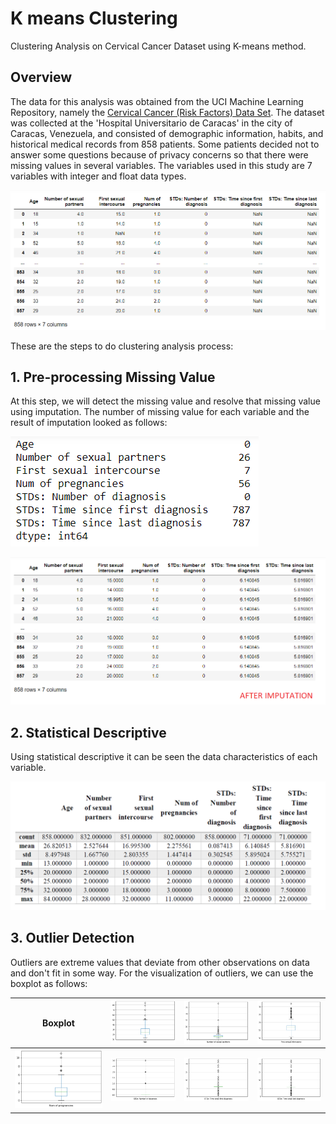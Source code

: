 # K means Clustering
Clustering Analysis on Cervical Cancer Dataset using K-means method.



## Overview
The data for this analysis was obtained from the UCI Machine Learning Repository, namely the [Cervical Cancer (Risk Factors) Data Set](https://archive.ics.uci.edu/ml/datasets/Cervical+cancer+%28Risk+Factors%29). The dataset was collected at the 'Hospital Universitario de Caracas' in the city of Caracas, Venezuela, and consisted of demographic information, habits, and historical medical records from 858 patients. Some patients decided not to answer some questions because of privacy concerns so that there were missing values in several variables. The variables used in this study are 7 variables with integer and float data types.

![](/images/p1.png)

These are the steps to do clustering analysis process:


## 1. Pre-processing Missing Value
At this step, we will detect the missing value and resolve that missing value using imputation. 
The number of missing value for each variable and the result of imputation looked as follows:


![](/images/p2.png)


![](/images/p3.png)



## 2. Statistical Descriptive
Using statistical descriptive it can be seen the data characteristics of each variable.

![](/images/p4.png)

## 3. Outlier Detection
Outliers are extreme values that deviate from other observations on data and don't fit in some way. For the visualization of outliers, we can use the boxplot as follows:

| **Boxplot** | ![](/images/p5.png) | ![](/images/p6.png) | ![](/images/p7.png) |
| ----------- | ----------- |  ----------- |  ----------- |
| ![](/images/p8.png) | ![](/images/p9.png) | ![](/images/p10.png) | ![](/images/p11.png) |
